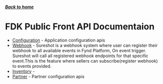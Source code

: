 ##### [Back to home](../../README.md)

# FDK Public Front API Documentaion


* [Configuration](CONFIGURATION.md) - Application configuration apis 
* [Webhook](WEBHOOK.md) - Sureshot is a webhook system where user can register their webhook to all available events in Fynd Platform, On event trigger. Sureshot will call all registered webhook endpoints for that specific event.This is the feature where sellers can subscribe(register webhook) to events provided. 
* [Inventory](INVENTORY.md) -  
* [Partner](PARTNER.md) - Partner configuration apis 


